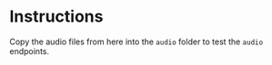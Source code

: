# Instructions
Copy the audio files from here into the `audio` folder to test the `audio` endpoints.